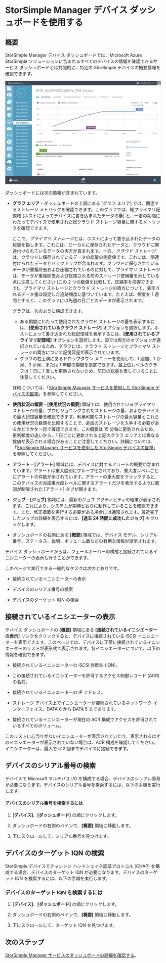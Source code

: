 <properties 
   pageTitle="StorSimple Manager デバイスのダッシュボードを使用する | Microsoft Azure"
	description="StorSimple Manager サービスのデバイス ダッシュボードについて説明します。また、このダッシュボードを使用して、ストレージ メトリックおよび接続されているイニシエーターを表示し、シリアル番号と IQN を検索する方法についても説明します。"
	services="storsimple"
	documentationCenter="NA"
	authors="alkohli"
	manager="carolz"
	editor=""/>
<tags 
   ms.service="storsimple"
	ms.devlang="NA"
	ms.topic="article"
	ms.tgt_pltfrm="NA"
	ms.workload="TBD"
	ms.date="09/01/2015"
	ms.author="alkohli"/>

# StorSimple Manager デバイス ダッシュボードを使用する

## 概要

StorSimple Manager デバイス ダッシュボードでは、Microsoft Azure StorSimple ソリューションに含まれるすべてのデバイスの情報を確認できるサービス ダッシュボードとは対照的に、特定の StorSimple デバイスの概要情報を確認できます。

![デバイス ダッシュボードのページ](./media/storsimple-device-dashboard/HCS_DeviceDashboardPage.png)

ダッシュボードには次の情報が含まれています。

- **グラフ エリア** - ダッシュボードの上部にある [グラフ エリア] では、関連するストレージ メトリックを確認できます。このグラフでは、総プライマリ記憶域 (ホストによってデバイスに書き込まれたデータの量) と、一定の期間にわたってデバイスで使用された総クラウド ストレージ容量に関するメトリックを確認できます。

     ここで、*プライマリ ストレージ*とは、ホストによって書き込まれたデータの総量を指します。これには、ローカルに保存されたデータと、クラウドに関連付けられているデータの両方が含まれます。一方、*クラウド ストレージ*は、クラウドに保存されているデータの総量の測定値です。これには、関連付けられたデータとバックアップが含まれます。クラウドに保存されているデータが重複除去および圧縮されているのに対して、プライマリ ストレージは、データが重複除去および圧縮される前のストレージ使用量を示している点に注意してください (この 2 つの数値を比較して、圧縮率を把握できます)。 プライマリ ストレージとクラウド ストレージの両方について、表示されるデータ量は設定した追跡頻度に基づいています。たとえば、頻度を 1 週間とすると、このグラフには先週の日ごとのデータが表示されます。
 
	 グラフは、次のように構成できます。

	 - ある期間にわたって使用されたクラウド ストレージの量を表示するには、**[使用されているクラウド ストレージ]** オプションを選択します。ホストによって書き込まれた総記憶域を表示するには、**[使用されているプライマリ記憶域]** オプションを選択します。図では両方のオプションが選択されているため、グラフには、クラウド ストレージとプライマリ ストレージの両方について記憶容量が表示されています。 
	 - グラフの右上隅にあるドロップダウン メニューを使用して、1 週間、1 か月、3 か月、または 1 年間の期間を指定できます。最上位レベルのグラフは 1 日に 1 度しか更新されないため、前日の総量を表していることに注意してください。

     詳細については、「[StorSimple Manager サービスを使用した StorSimple デバイスの監視](storsimple-monitor-device.md)」を参照してください。

- **使用状況の概要** - **[使用状況の概要]** 領域では、使用されているプライマリ ストレージの量、プロビジョニングされたストレージの量、およびデバイスの最大記憶容量を確認できます。利用可能なストレージの最大容量とこれらの使用状況の数値を比較することで、追加のストレージを入手する必要があるかどうかを一目で確認できます。この概要は 15 分毎に更新されるため、更新頻度の違いから、1 日ごとに更新される上記のグラフ エリアとは異なる数値が表示される場合があることに注意してください。詳細については、「[StorSimple Manager サービスを使用した StorSimple デバイスの監視](storsimple-monitor-device.md)」を参照してください。


- **アラート** - **[アラート]** 領域には、デバイスに対するアラートの概要が含まれています。アラートは重大度別にグループ化されており、重大度レベルごとにアラートの件数が示されています。アラートの重大度をクリックすると、このデバイスの当該重大度レベルに関するアラートだけを表示するように範囲が制限された [アラート] タブが開きます。

- **ジョブ** - **[ジョブ]** 領域には、最新のジョブ アクティビティの結果が表示されます。これにより、システムが期待どおりに動作していることを確認できます。また、修正措置を実行する必要がある場合には通知されます。最近完了したジョブの詳細を表示するには、**[過去 24 時間に成功したジョブ]** をクリックします。

- ダッシュボードの右側にある **[概要]** 領域では、デバイス モデル、シリアル番号、ステータス、説明、ボリューム数などの有用な情報が提示されます。

デバイス ダッシュボードからは、フェールオーバーの構成と接続されているイニシエーターの表示も行うことができます。

このページで実行できる一般的なタスクは次のとおりです。

- 接続されているイニシエーターの表示

- デバイスのシリアル番号の検索

- デバイスのターゲット IQN の検索

## 接続されているイニシエーターの表示

デバイス ダッシュボードの **[概要]** 領域にある **[接続されているイニシエーターの表示]** リンクをクリックすると、デバイスに接続されている iSCSI イニシエーターを表示できます。このページでは、デバイスに正常に接続されているイニシエーターのリストが表形式で表示されます。各イニシエーターについて、以下の情報を確認できます。

- 接続されているイニシエーターの iSCSI 修飾名 (IQN)。

- この接続されているイニシエーターを許可するアクセス制御レコード (ACR) の名前。

- 接続されているイニシエーターの IP アドレス。

- ストレージ デバイス上でイニシエーターが接続されているネットワーク インターフェイス。DATA 0 から DATA 5 まであります。

- 接続されているイニシエーターが現在の ACR 構成でアクセスを許可されているすべてのボリューム。

このリストに心当りがないイニシエーターが表示されていたり、表示されるはずのイニシエーターが表示されていない場合は、ACR 構成を確認してください。イニシエーターは、最大で 512 個までデバイスに接続できます。

## デバイスのシリアル番号の検索

デバイスで Microsoft マルチパス I/O を構成する場合、デバイスのシリアル番号が必要になります。デバイスのシリアル番号を検索するには、以下の手順を実行します。

#### デバイスのシリアル番号を検索するには

1. **[デバイス]**、**[ダッシュボード]** の順にクリックします。

2. ダッシュボードの右側のペインで、**[概要]** 領域に移動します。

3. 下にスクロールして、シリアル番号を見つけます。

## デバイスのターゲット IQN の検索

StorSimple デバイスでチャレンジ ハンドシェイク認証プロトコル (CHAP) を構成する場合、デバイスのターゲット IQN が必要になります。デバイスのターゲット IQN を検索するには、以下の手順を実行します。

### デバイスのターゲット IQN を検索するには

1. **[デバイス]**、**[ダッシュボード]** の順にクリックします。

1. ダッシュボードの右側のペインで、**[概要]** 領域に移動します。

1. 下にスクロールして、ターゲット IQN を見つけます。

## 次のステップ

[StorSimple Manager サービスのダッシュボードの詳細を確認する](storsimple-service-dashboard.md)。

<!---HONumber=September15_HO1-->
